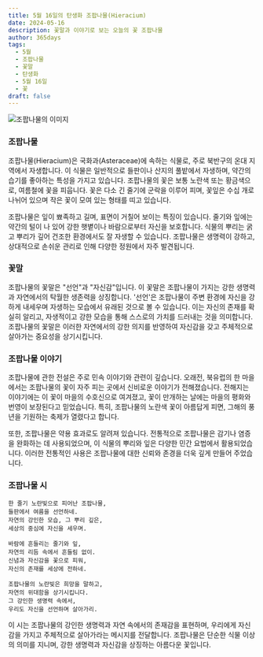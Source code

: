 ```yaml
---
title: 5월 16일의 탄생화 조팝나물(Hieracium)
date: 2024-05-16
description: 꽃말과 이야기로 보는 오늘의 꽃 조팝나물
author: 365days
tags:
  - 5월
  - 조팝나물
  - 꽃말
  - 탄생화
  - 5월 16일
  - 꽃
draft: false
---
```


![조팝나물의 이미지](https://cdn.pixabay.com/photo/2020/04/21/04/50/meadowsweet-trees-5070844_1280.jpg#center)


### 조팝나물

조팝나물(Hieracium)은 국화과(Asteraceae)에 속하는 식물로, 주로 북반구의 온대 지역에서 자생합니다. 이 식물은 일반적으로 들판이나 산지의 풀밭에서 자생하며, 약간의 습기를 좋아하는 특성을 가지고 있습니다. 조팝나물의 꽃은 보통 노란색 또는 황금색으로, 여름철에 꽃을 피웁니다. 꽃은 다소 긴 줄기에 군락을 이루어 피며, 꽃잎은 수십 개로 나뉘어 있으며 작은 꽃이 모여 있는 형태를 띠고 있습니다.

조팝나물은 잎이 뾰족하고 길며, 표면이 거칠어 보이는 특징이 있습니다. 줄기와 잎에는 약간의 털이 나 있어 강한 햇볕이나 바람으로부터 자신을 보호합니다. 식물의 뿌리는 굵고 뿌리가 깊어 건조한 환경에서도 잘 자생할 수 있습니다. 조팝나물은 생명력이 강하고, 상대적으로 손쉬운 관리로 인해 다양한 정원에서 자주 발견됩니다.

### 꽃말

조팝나물의 꽃말은 "선언"과 "자신감"입니다. 이 꽃말은 조팝나물이 가지는 강한 생명력과 자연에서의 탁월한 생존력을 상징합니다. '선언'은 조팝나물이 주변 환경에 자신을 강하게 내세우며 자생하는 모습에서 유래된 것으로 볼 수 있습니다. 이는 자신의 존재를 확실히 알리고, 자생적이고 강한 모습을 통해 스스로의 가치를 드러내는 것을 의미합니다. 조팝나물의 꽃말은 이러한 자연에서의 강한 의지를 반영하여 자신감을 갖고 주체적으로 살아가는 중요성을 상기시킵니다.

### 조팝나물 이야기

조팝나물에 관한 전설은 주로 민속 이야기와 관련이 깊습니다. 오래전, 북유럽의 한 마을에서는 조팝나물의 꽃이 자주 피는 곳에서 신비로운 이야기가 전해졌습니다. 전해지는 이야기에는 이 꽃이 마을의 수호신으로 여겨졌고, 꽃이 만개하는 날에는 마을의 평화와 번영이 보장된다고 믿었습니다. 특히, 조팝나물의 노란색 꽃이 아름답게 피면, 그해의 풍년을 기원하는 축제가 열렸다고 합니다.

또한, 조팝나물은 약용 효과로도 알려져 있습니다. 전통적으로 조팝나물은 감기나 염증을 완화하는 데 사용되었으며, 이 식물의 뿌리와 잎은 다양한 민간 요법에서 활용되었습니다. 이러한 전통적인 사용은 조팝나물에 대한 신뢰와 존경을 더욱 깊게 만들어 주었습니다.

### 조팝나물 시

```
한 줄기 노란빛으로 피어난 조팝나물,  
들판에서 여름을 선언하네.  
자연의 강인한 모습, 그 뿌리 깊은,  
세상의 중심에 자신을 세우며.

바람에 흔들리는 줄기와 잎,  
자연의 리듬 속에서 흔들림 없이.  
신념과 자신감을 꽃으로 피워,  
자신의 존재를 세상에 전하네.

조팝나물의 노란빛은 희망을 말하고,  
자연의 위대함을 상기시킵니다.  
그 강인한 생명력 속에서,  
우리도 자신을 선언하며 살아가리.
```

이 시는 조팝나물의 강인한 생명력과 자연 속에서의 존재감을 표현하며, 우리에게 자신감을 가지고 주체적으로 살아가라는 메시지를 전달합니다. 조팝나물은 단순한 식물 이상의 의미를 지니며, 강한 생명력과 자신감을 상징하는 아름다운 꽃입니다.
